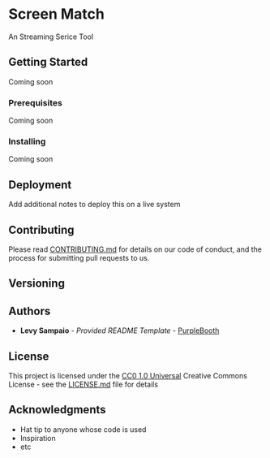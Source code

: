 # Screen Match

An Streaming Serice Tool

## Getting Started

Coming soon

### Prerequisites

Coming soon

### Installing

Coming soon

## Deployment

Add additional notes to deploy this on a live system

## Contributing

Please read [CONTRIBUTING.md](CONTRIBUTING.md) for details on our code
of conduct, and the process for submitting pull requests to us.

## Versioning


## Authors

  - **Levy Sampaio** - *Provided README Template* -
    [PurpleBooth](https://github.com/levysampaio)

## License

This project is licensed under the [CC0 1.0 Universal](LICENSE.md)
Creative Commons License - see the [LICENSE.md](LICENSE.md) file for
details

## Acknowledgments

  - Hat tip to anyone whose code is used
  - Inspiration
  - etc
